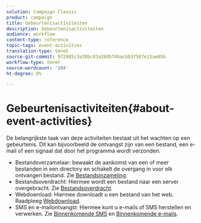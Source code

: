 ```yaml
---
solution: Campaign Classic
product: campaign
title: Gebeurtenisactiviteiten
description: Gebeurtenisactiviteiten
audience: workflow
content-type: reference
topic-tags: event-activities
translation-type: tm+mt
source-git-commit: 972885c3a38bcd3a260574bacbb3f507e11ae05b
workflow-type: tm+mt
source-wordcount: '104'
ht-degree: 8%

---
```



# Gebeurtenisactiviteiten{#about-event-activities}

De belangrijkste taak van deze activiteiten bestaat uit het wachten op een gebeurtenis. Dit kan bijvoorbeeld de ontvangst zijn van een bestand, een e-mail of een signaal dat door het programma wordt verzonden.

* Bestandsverzamelaar: bewaakt de aankomst van een of meer bestanden in een directory en schakelt de overgang in voor elk ontvangen bestand. Zie [Bestandsinzameling](../../workflow/using/file-collector.md).
* Bestandsoverdracht: Hiermee wordt een bestand naar een server overgebracht. Zie [Bestandsoverdracht](../../workflow/using/file-transfer.md).
* Webdownload: Hiermee downloadt u een bestand van het web. Raadpleeg [Webdownload](../../workflow/using/web-download.md).
* SMS en e-mailontvangst: Hiermee kunt u e-mails of SMS herstellen en verwerken. Zie [Binnenkomende SMS](../../workflow/using/inbound-sms.md) en [Binnenkomende e-mails](../../workflow/using/inbound-emails.md).

